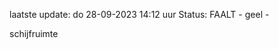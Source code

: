 laatste update: 
do 28-09-2023 14:12   uur 
Status: FAALT - geel - 
<div class="service Y">schijfruimte</div>